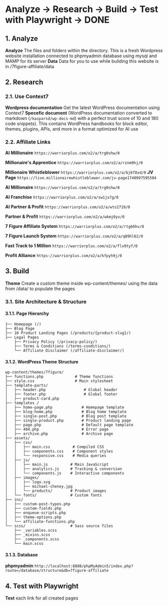 # Analyze → Research → Build → Test with Playwright → DONE

## 1. Analyze

**Analyze** The files and folders within the directory. This is a fresh Wordpress website installation connected to phpmyadmin database using mysql and MAMP for its server
**Data** Data for you to use while building this website is in /7figure-affiliate/data

## 2. Research

### 2.1. Use Context7

**Wordpress documentation** Get the latest WordPress documentation using Context7
**Specefic document** (WordPress documentation converted to markdown (`/kasparsd/wp-docs-md`) with a perfect trust score of 10 and 180 code snippets). This contains WordPress handbooks for block editor, themes, plugins, APIs, and more in a format optimized for AI use

### 2.2. Affiliate Links

**AI Millionaire** `https://warriorplus.com/o2/a/trg0shw/0`

**Millionaire's Apprentice** `https://warriorplus.com/o2/a/rznm9hj/0`

**Millionaire Whistleblower** `https://warriorplus.com/o2/a/bj6f8xd/0`
**JV Page** `https://live.millionairewhistleblower.com/jv-page1740997595584`

**AI Millionaire** `https://warriorplus.com/o2/a/trg0shw/0`

**AI Franchise** `https://warriorplus.com/o2/a/sw1jx7g/0`

**AI Partner & Profit** `https://warriorplus.com/o2/a/wts2719/0`

**Partner & Profit** `https://warriorplus.com/o2/a/wkmj0yv/0`

**7 Figure Affiliate System** `https://warriorplus.com/o2/a/rtg66hv/0`

**7 Figure Launch System** `https://warriorplus.com/o2/a/q89hl62/0`

**Fast Track to 1 Million** `https://warriorplus.com/o2/a/flx9tyf/0`

**Profit Alliance** `https://warriorplus.com/o2/a/kfpyh9j/0`

## 3. Build

**Theme** Create a custom theme inside wp-content/themes/ using the data from /data/ to populate the pages

### 3.1. Site Architecture & Structure

#### 3.1.1. Page Hierarchy

```
├── Homepage (/)
├── Blog Page
├── 10 Product Landing Pages (/products/{product-slug}/)
├── Legal Pages
    ├── Privacy Policy (/privacy-policy/)
    ├── Terms & Conditions (/terms-conditions/)
    └── Affiliate Disclaimer (/affiliate-disclaimer/)
```

#### 3.1.2. WordPress Theme Structure

```
wp-content/themes/7figure/
├── functions.php              # Theme functions
├── style.css                  # Main stylesheet
├── template-parts/
│   ├── header.php                 # Global header
│   ├── footer.php                 # Global footer
│   ├── product-card.php
├── templates /
│   ├── home-page.php             # Homepage template
│   ├── blog-home.php             # Blog home template
│   ├── single-post.php           # Blog post template
│   ├── single-product.php        # Product landing page
│   ├── page.php                  # Default page template
│   ├── 404.php                   # Error page
│   ├── archive.php               # Archive page
├── assets/
│   ├── css/
│   │   ├── main.css          # Compiled CSS
│   │   ├── components.css    # Component styles
│   │   └── responsive.css    # Media queries
│   ├── js/
│   │   ├── main.js          # Main JavaScript
│   │   ├── analytics.js     # Tracking & conversion
│   │   └── components.js    # Interactive components
│   ├── images/
│   │   ├── logo.svg
│   │   ├── michael-cheney.jpg
│   │   └── products/        # Product images
│   └── fonts/               # Custom fonts
├── inc/
│   ├── custom-post-types.php
│   ├── custom-fields.php
│   ├── enqueue-scripts.php
│   ├── theme-options.php
│   └── affiliate-functions.php
└── scss/                    # Sass source files
    ├── _variables.scss
    ├── _mixins.scss
    ├── _components.scss
    └── main.scss
```

#### 3.1.3. Database

**phpmyadmin** `http://localhost:8888/phpMyAdmin5/index.php?route=/database/structure&db=7figure-affiliate`

## 4. Test with Playwright

**Test** each link for all created pages

